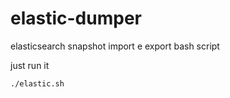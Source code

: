 # elastic-dumper

elasticsearch snapshot import e export bash script

just run it 

```console
./elastic.sh
```
